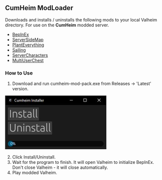 ## **CumHeim** ModLoader

Downloads and installs / uninstalls the following mods to your local Valheim directory. For use on the **CumHeim** modded server.

- [BepInEx](https://github.com/BepInEx/BepInEx) 
- [ServerSideMap](https://github.com/Mydayyy/Valheim-ServerSideMap)
- [PlantEverything](https://thunderstore.io/c/valheim/p/Advize/PlantEverything/)
- [Sailing](https://thunderstore.io/c/valheim/p/Smoothbrain/Sailing/)
- [ServerCharacters](https://thunderstore.io/c/valheim/p/Smoothbrain/ServerCharacters/)
- [MultiUserChest](https://thunderstore.io/c/valheim/p/MSchmoecker/MultiUserChest/)

### How to Use
1) Download and run cumheim-mod-pack.exe from Releases -> 'Latest' version.

![CumHeim](https://github.com/IdotNuerk/CumHeim/blob/master/cumheim.JPG)

2) Click Install/Uninstall.
3) Wait for the program to finish. It will open Valheim to initialize BepInEx. Don't close Valheim - it will close automatically.
4) Play modded Valheim.